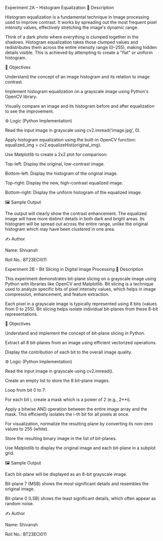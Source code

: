 
Experiment 2A – Histogram Equalization
📌 Description

Histogram equalization is a fundamental technique in image processing used to improve contrast. It works by spreading out the most frequent pixel intensity values, effectively stretching the image's dynamic range.

Think of a dark photo where everything is clumped together in the shadows. Histogram equalization takes those clumped values and redistributes them across the entire intensity range (0–255), making hidden details visible. This is achieved by attempting to create a "flat" or uniform histogram.

🎯 Objectives

Understand the concept of an image histogram and its relation to image contrast.

Implement histogram equalization on a grayscale image using Python's OpenCV library.

Visually compare an image and its histogram before and after equalization to see the improvement.

⚙️ Logic (Python Implementation)

Read the input image in grayscale using cv2.imread('image.jpg', 0).

Apply histogram equalization using the built-in OpenCV function: equalized_img = cv2.equalizeHist(original_img).

Use Matplotlib to create a 2x2 plot for comparison:

Top-left: Display the original, low-contrast image.

Bottom-left: Display the histogram of the original image.

Top-right: Display the new, high-contrast equalized image.

Bottom-right: Display the uniform histogram of the equalized image.

🖼️ Sample Output

The output will clearly show the contrast enhancement. The equalized image will have more distinct details in both dark and bright areas. Its histogram will be spread out across the entire range, unlike the original histogram which may have been clustered in one area.

✍️ Author

Name: Shivansh

Roll No.: BT23ECI011

Experiment 2B – Bit Slicing in Digital Image Processing
📌 Description

This experiment demonstrates bit-plane slicing on a grayscale image using Python with libraries like OpenCV and Matplotlib. Bit slicing is a technique used to analyze specific bits of pixel intensity values, which helps in image compression, enhancement, and feature extraction.

Each pixel in a grayscale image is typically represented using 8 bits (values from 0 to 255). Bit slicing helps isolate individual bit-planes from these 8-bit representations.

🎯 Objectives

Understand and implement the concept of bit-plane slicing in Python.

Extract all 8 bit-planes from an image using efficient vectorized operations.

Display the contribution of each bit to the overall image quality.

⚙️ Logic (Python Implementation)

Read the input image in grayscale using cv2.imread().

Create an empty list to store the 8 bit-plane images.

Loop from bit 0 to 7:

For each bit i, create a mask which is a power of 2 (e.g., 2**i).

Apply a bitwise AND operation between the entire image array and the mask. This efficiently isolates the i-th bit for all pixels at once.

For visualization, normalize the resulting plane by converting its non-zero values to 255 (white).

Store the resulting binary image in the list of bit-planes.

Use Matplotlib to display the original image and each bit-plane in a subplot grid.

🖼️ Sample Output

Each bit-plane will be displayed as an 8-bit grayscale image.

Bit-plane 7 (MSB) shows the most significant details and resembles the original image.

Bit-plane 0 (LSB) shows the least significant details, which often appear as random noise.

✍️ Author

Name: Shivansh

Roll No.: BT23ECI011